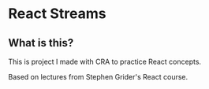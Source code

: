 # React Streams

## What is this?

This is project I made with CRA to practice React concepts.

Based on lectures from Stephen Grider's React course.

<!-- ## Can I see it?

Yes! It's uploaded on Netlify [here](https://react-meals-mf.netlify.app/). -->
